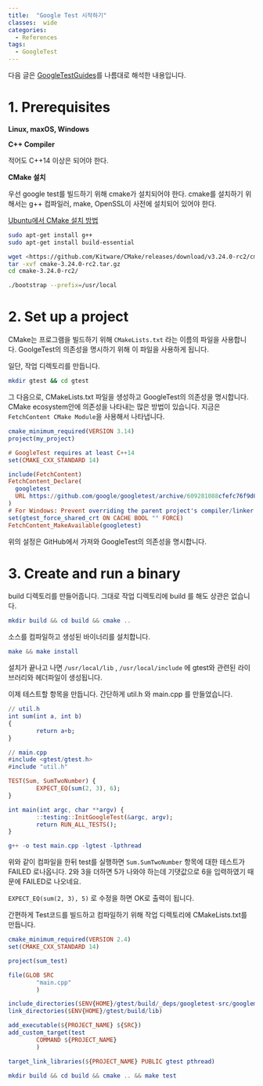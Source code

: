 ```yaml
---
title:  "Google Test 시작하기"
classes:  wide
categories:
  - References
tags:
  - GoogleTest
---
```

다음 글은 [GoogleTestGuides]([http://google.github.io/googletest/quickstart-bazel.htm](http://google.github.io/googletest/quickstart-bazel.html))를 나름대로 해석한 내용입니다.

# 1. Prerequisites

**Linux, maxOS, Windows**

**C++ Compiler**

적어도 C++14 이상은 되어야 한다.

**CMake 설치**

우선 google test를 빌드하기 위해 cmake가 설치되어야 한다. cmake를  설치하기 위해서는 g++ 컴파일러, make, OpenSSL이 사전에 설치되어 있어야 한다. 

[Ubuntu에서 CMake 설치 방법](https://mong9data.tistory.com/124)

```bash
sudo apt-get install g++
sudo apt-get install build-essential

wget <https://github.com/Kitware/CMake/releases/download/v3.24.0-rc2/cmake-3.24.0-rc2.tar.gz>
tar -xvf cmake-3.24.0-rc2.tar.gz
cd cmake-3.24.0-rc2/

./bootstrap --prefix=/usr/local
```

# 2. Set up a project

CMake는 프로그램을 빌드하기 위해 `CMakeLists.txt` 라는 이름의 파일을 사용합니다. GoolgeTest의 의존성을 명시하기 위해 이 파일을 사용하게 됩니다. 

일단, 작업 디렉토리를 만듭니다.

```bash
mkdir gtest && cd gtest
```

그 다음으로, CMakeLists.txt 파일을 생성하고 GoogleTest의 의존성을 명시합니다. CMake  ecosystem안에 의존성을 나타내는 많은 방법이 있습니다. 지금은 `FetchContent CMake Module`을 사용해서 나타냅니다. 

```elm
cmake_minimum_required(VERSION 3.14)
project(my_project)

# GoogleTest requires at least C++14
set(CMAKE_CXX_STANDARD 14)

include(FetchContent)
FetchContent_Declare(
  googletest
  URL https://github.com/google/googletest/archive/609281088cfefc76f9d0ce82e1ff6c30cc3591e5.zip
)
# For Windows: Prevent overriding the parent project's compiler/linker settings
set(gtest_force_shared_crt ON CACHE BOOL "" FORCE)
FetchContent_MakeAvailable(googletest)
```

위의 설정은 GitHub에서 가져와 GoogleTest의 의존성을 명시합니다.

# 3. Create and run a binary

build 디렉토리를 만들어줍니다. 그대로 작업 디렉토리에 build 를 해도 상관은 없습니다.

```elm
mkdir build && cd build && cmake ..
```

소스를 컴파일하고 생성된 바이너리를 설치합니다.

```elm
make && make install
```

설치가 끝나고 나면 `/usr/local/lib` , `/usr/local/include` 에 gtest와 관련된 라이브러리와 헤더파일이 생성됩니다.

이제 테스트할 항목을 만듭니다. 간단하게 util.h 와 main.cpp 를 만들었습니다.

```elm
// util.h
int sum(int a, int b)
{
        return a+b;
}
```

```elm
// main.cpp
#include <gtest/gtest.h>
#include "util.h"

TEST(Sum, SumTwoNumber) {
        EXPECT_EQ(sum(2, 3), 6);
}

int main(int argc, char **argv) {
        ::testing::InitGoogleTest(&argc, argv);
        return RUN_ALL_TESTS();
}
```

```elm
g++ -o test main.cpp -lgtest -lpthread
```

위와 같이 컴파일을 한뒤 test를 실행하면 `Sum.SumTwoNumber` 항목에 대한 테스트가 FAILED 로나옵니다.  2와 3을 더하면 5가 나와야 하는데 기댓값으로 6을 입력하였기 때문에 FAILED로 나오네요.

`EXPECT_EQ(sum(2, 3), 5)` 로 수정을 하면 OK로 출력이 됩니다.

간편하게 Test코드를 빌드하고 컴파일하기 위해 작업 디렉토리에 CMakeLists.txt를 만듭니다.

```elm
cmake_minimum_required(VERSION 2.4)
set(CMAKE_CXX_STANDARD 14)

project(sum_test)

file(GLOB SRC
        "main.cpp"
        )

include_directories($ENV{HOME}/gtest/build/_deps/googletest-src/googlemock/include $ENV{HOME}/gtest/build/_deps/googletest-src/googletest/include)
link_directories($ENV{HOME}/gtest/build/lib)

add_executable(${PROJECT_NAME} ${SRC})
add_custom_target(test
        COMMAND ${PROJECT_NAME}
        )

target_link_libraries(${PROJECT_NAME} PUBLIC gtest pthread)
```

```elm
mkdir build && cd build && cmake .. && make test
```

